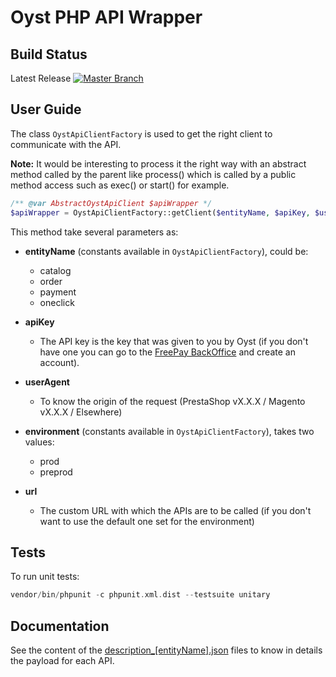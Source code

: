 Oyst PHP API Wrapper
====================

Build Status
------------
Latest Release [![Master Branch](https://travis-ci.org/OystParis/oyst-php.svg?branch=master)](https://travis-ci.org/OystParis/oyst-php)

User Guide
----------
The class `OystApiClientFactory` is used to get the right client to communicate with the API.

**Note:** It would be interesting to process it the right way with an abstract method called by the parent like process()
which is called by a public method access such as exec() or start() for example.

```php
/** @var AbstractOystApiClient $apiWrapper */
$apiWrapper = OystApiClientFactory::getClient($entityName, $apiKey, $userAgent, $environment, $url);
```

This method take several parameters as:

* **entityName** (constants available in `OystApiClientFactory`), could be:
    * catalog
    * order
    * payment
    * oneclick

* **apiKey**
    * The API key is the key that was given to you by Oyst (if you don't have one you can go to the [FreePay BackOffice](https://admin.free-pay.com/signup) and create an account).

* **userAgent**
    * To know the origin of the request (PrestaShop vX.X.X / Magento vX.X.X / Elsewhere)

* **environment** (constants available in `OystApiClientFactory`), takes two values:
    * prod
    * preprod

* **url**
    * The custom URL with which the APIs are to be called (if you don't want to use the default one set for the environment)

Tests
-----
To run unit tests:
```php
vendor/bin/phpunit -c phpunit.xml.dist --testsuite unitary
```

Documentation
-------------
See the content of the [description_[entityName].json](src/config) files to know in details the payload for each API.
